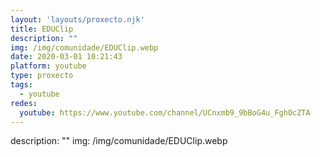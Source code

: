 ```yaml
---
layout: 'layouts/proxecto.njk'
title: EDUClip
description: ""
img: /img/comunidade/EDUClip.webp
date: 2020-03-01 10:21:43
platform: youtube
type: proxecto
tags:
  - youtube
redes:
  youtube: https://www.youtube.com/channel/UCnxmb9_9bBoG4u_FghOcZTA
---
```

description: ""
img: /img/comunidade/EDUClip.webp

